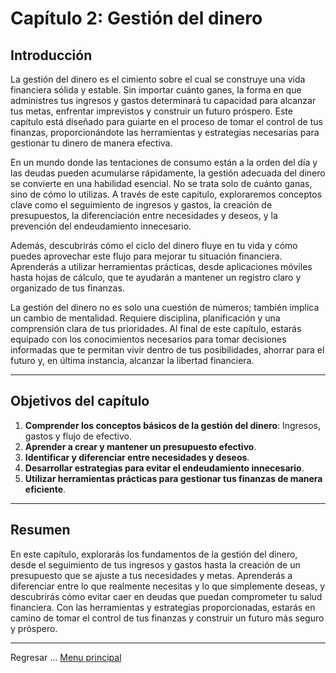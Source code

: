# Capítulo 2: Gestión del dinero

## Introducción

La gestión del dinero es el cimiento sobre el cual se construye una vida financiera sólida y estable. Sin importar cuánto ganes, la forma en que administres tus ingresos y gastos determinará tu capacidad para alcanzar tus metas, enfrentar imprevistos y construir un futuro próspero. Este capítulo está diseñado para guiarte en el proceso de tomar el control de tus finanzas, proporcionándote las herramientas y estrategias necesarias para gestionar tu dinero de manera efectiva.

En un mundo donde las tentaciones de consumo están a la orden del día y las deudas pueden acumularse rápidamente, la gestión adecuada del dinero se convierte en una habilidad esencial. No se trata solo de cuánto ganas, sino de cómo lo utilizas. A través de este capítulo, exploraremos conceptos clave como el seguimiento de ingresos y gastos, la creación de presupuestos, la diferenciación entre necesidades y deseos, y la prevención del endeudamiento innecesario.

Además, descubrirás cómo el ciclo del dinero fluye en tu vida y cómo puedes aprovechar este flujo para mejorar tu situación financiera. Aprenderás a utilizar herramientas prácticas, desde aplicaciones móviles hasta hojas de cálculo, que te ayudarán a mantener un registro claro y organizado de tus finanzas.

La gestión del dinero no es solo una cuestión de números; también implica un cambio de mentalidad. Requiere disciplina, planificación y una comprensión clara de tus prioridades. Al final de este capítulo, estarás equipado con los conocimientos necesarios para tomar decisiones informadas que te permitan vivir dentro de tus posibilidades, ahorrar para el futuro y, en última instancia, alcanzar la libertad financiera.

---

## Objetivos del capítulo

1. **Comprender los conceptos básicos de la gestión del dinero**: Ingresos, gastos y flujo de efectivo.
2. **Aprender a crear y mantener un presupuesto efectivo**.
3. **Identificar y diferenciar entre necesidades y deseos**.
4. **Desarrollar estrategias para evitar el endeudamiento innecesario**.
5. **Utilizar herramientas prácticas para gestionar tus finanzas de manera eficiente**.

---

## Resumen

En este capítulo, explorarás los fundamentos de la gestión del dinero, desde el seguimiento de tus ingresos y gastos hasta la creación de un presupuesto que se ajuste a tus necesidades y metas. Aprenderás a diferenciar entre lo que realmente necesitas y lo que simplemente deseas, y descubrirás cómo evitar caer en deudas que puedan comprometer tu salud financiera. Con las herramientas y estrategias proporcionadas, estarás en camino de tomar el control de tus finanzas y construir un futuro más seguro y próspero.

---

Regresar ... [Menu principal](../../SUMMARY.md)
